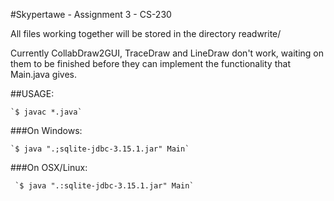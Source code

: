 #Skypertawe - Assignment 3 - CS-230

All files working together will be stored in the directory readwrite/

Currently CollabDraw2GUI, TraceDraw and LineDraw don't work, waiting
on them to be finished before they can implement the functionality
that Main.java gives.

##USAGE:

    `$ javac *.java`

###On Windows:  

    `$ java ".;sqlite-jdbc-3.15.1.jar" Main`

###On OSX/Linux:

     `$ java ".:sqlite-jdbc-3.15.1.jar" Main`
    
